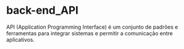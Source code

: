 # back-end_API
API (Application Programming Interface) é um conjunto de padrões e ferramentas para integrar sistemas e permitir a comunicação entre aplicativos.
